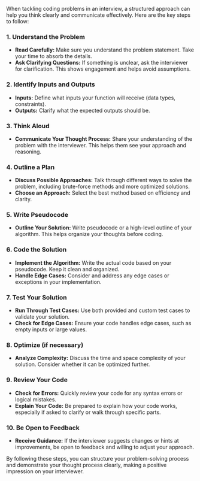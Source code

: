 When tackling coding problems in an interview, a structured approach can help you think clearly and communicate effectively. Here are the key steps to follow:

### 1. **Understand the Problem**
   - **Read Carefully:** Make sure you understand the problem statement. Take your time to absorb the details.
   - **Ask Clarifying Questions:** If something is unclear, ask the interviewer for clarification. This shows engagement and helps avoid assumptions.

### 2. **Identify Inputs and Outputs**
   - **Inputs:** Define what inputs your function will receive (data types, constraints).
   - **Outputs:** Clarify what the expected outputs should be.

### 3. **Think Aloud**
   - **Communicate Your Thought Process:** Share your understanding of the problem with the interviewer. This helps them see your approach and reasoning.

### 4. **Outline a Plan**
   - **Discuss Possible Approaches:** Talk through different ways to solve the problem, including brute-force methods and more optimized solutions.
   - **Choose an Approach:** Select the best method based on efficiency and clarity.

### 5. **Write Pseudocode**
   - **Outline Your Solution:** Write pseudocode or a high-level outline of your algorithm. This helps organize your thoughts before coding.

### 6. **Code the Solution**
   - **Implement the Algorithm:** Write the actual code based on your pseudocode. Keep it clean and organized.
   - **Handle Edge Cases:** Consider and address any edge cases or exceptions in your implementation.

### 7. **Test Your Solution**
   - **Run Through Test Cases:** Use both provided and custom test cases to validate your solution.
   - **Check for Edge Cases:** Ensure your code handles edge cases, such as empty inputs or large values.

### 8. **Optimize (if necessary)**
   - **Analyze Complexity:** Discuss the time and space complexity of your solution. Consider whether it can be optimized further.

### 9. **Review Your Code**
   - **Check for Errors:** Quickly review your code for any syntax errors or logical mistakes.
   - **Explain Your Code:** Be prepared to explain how your code works, especially if asked to clarify or walk through specific parts.

### 10. **Be Open to Feedback**
   - **Receive Guidance:** If the interviewer suggests changes or hints at improvements, be open to feedback and willing to adjust your approach.

By following these steps, you can structure your problem-solving process and demonstrate your thought process clearly, making a positive impression on your interviewer.

